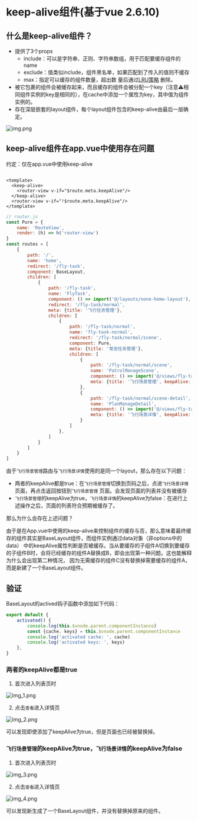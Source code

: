 # keep-alive组件(基于vue 2.6.10)

## 什么是keep-alive组件？

- 提供了3个props
    - include：可以是字符串、正则、字符串数组，用于匹配要缓存组件的name
    - exclude：值类似include，组件黑名单，如果匹配到了传入的值则不缓存
    - max：指定可以缓存的组件数量，超出数
      量后通过[LRU策略](https://en.wikipedia.org/wiki/Cache_replacement_policies#Least_recently_used_(LRU))
      删除。
- 被它包裹的组件会被缓存起来，而且缓存的组件会被分配一个key（注意⚠️相同组件实例的key是相同的），在cache中添加一个属性为key，其中值为组件实例的。
- 存在深层嵌套的layout组件，每个layout组件包含的keep-alive由最后一层确定。

![img.png](/imgs/problems/keep-alive.png)

## keep-alive组件在app.vue中使用存在问题

约定：仅在app.vue中使用keep-alive

```vue

<template>
  <keep-alive>
    <router-view v-if="$route.meta.keepAlive"/>
  </keep-alive>
  <router-view v-if="!$route.meta.keepAlive"/>
</template>
```

```js
// router.js
const Pure = {
    name: 'RouteView',
    render: (h) => h('router-view')
}
const routes = [
    {
        path: '/',
        name: 'home',
        redirect: '/fly-task',
        component: BaseLayout,
        children: [
            {
                path: '/fly-task',
                name: 'FlyTask',
                component: () => import('@/layouts/none-home-layout'),
                redirect: '/fly-task/normal',
                meta: {title: '飞行任务管理'},
                children: [
                    {
                        path: '/fly-task/normal',
                        name: 'fly-task-normal',
                        redirect: '/fly-task/normal/scene',
                        component: Pure,
                        meta: {title: '常态任务管理'},
                        children: [
                            {
                                path: '/fly-task/normal/scene',
                                name: 'PatrolManageScene',
                                component: () => import('@/views/fly-task/normal/scene/index.vue'),
                                meta: {title: '飞行场景管理', keepAlive: true},
                            },
                            {
                                path: '/fly-task/normal/scene-detail',
                                name: 'PlanManageDetail',
                                component: () => import('@/views/fly-task/normal/scene-detail.vue'),
                                meta: {title: '飞行场景详情', keepAlive: true},
                            }
                        ]
                    },
                ]
            }
        ]
    }
]
```

由于`飞行场景管理`路由与`飞行场景详情`使用的是同一个layout，那么存在以下问题：

- 两者的keepAlive都是true：在`飞行场景管理`切换到页码之后，点进`飞行场景详情`页面，再点击返回按钮到`飞行场景管理`
  页面。会发现页面的列表并没有被缓存
- `飞行场景管理`的keepAlive为true，`飞行场景详情`的keepAlive为false：在进行上述操作之后，页面的列表符合预期被缓存了。

那么为什么会存在上述问题？

由于是在App.vue中使用的keep-alive来控制组件的缓存与否，那么意味着最终缓存的组件其实是BaseLayout组件，而组件实例通过data对象（非options中的data）
中的keepAlive属性判断是否被缓存。当从要缓存的子组件A切换到要缓存的子组件B时，会将已经缓存的组件A替换成B，即会出现第一种问题。这也能解释为什么会出现第二种情况，
因为无需缓存的组件C没有替换掉需要缓存的组件A，而是新建了一个BaseLayout组件。

## 验证

BaseLayout的actived钩子函数中添加如下代码：

```js
export default {
    activated() {
        console.log(this.$vnode.parent.componentInstance)
        const {cache, keys} = this.$vnode.parent.componentInstance
        console.log('activated cache: ', cache)
        console.log('activated keys: ', keys)
    },
}
```

### 两者的keepAlive都是true

1. 首次进入列表页时

![img_1.png](/imgs/problems/list-1.png)

2. 点击`查看`进入详情页

![img_2.png](/imgs/problems/detail-1.png)

可以发现即使添加了keepAlive为true，但是页面也已经被替换掉。

### `飞行场景管理`的keepAlive为true，`飞行场景详情`的keepAlive为false

1. 首次进入列表页时

![img_3.png](/imgs/problems/list-2.png)

2. 点击`查看`进入详情页

![img_4.png](/imgs/problems/detail-2.png)

可以发现新生成了一个BaseLayout组件，并没有替换掉原来的组件。
